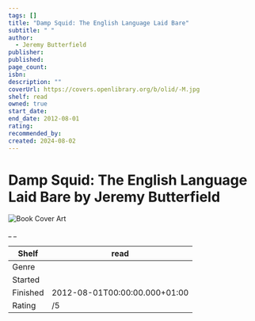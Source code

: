 ```yaml
---
tags: []
title: "Damp Squid: The English Language Laid Bare"
subtitle: " "
author:
  - Jeremy Butterfield
publisher:
published:
page_count:
isbn:
description: ""
coverUrl: https://covers.openlibrary.org/b/olid/-M.jpg
shelf: read
owned: true
start_date:
end_date: 2012-08-01
rating:
recommended_by:
created: 2024-08-02
---
```


# Damp Squid: The English Language Laid Bare by Jeremy Butterfield

![Book Cover Art](https://covers.openlibrary.org/b/olid/-M.jpg)

_ _

| Shelf | read |
| --- | --- |
| Genre |  |
| Started |  |
| Finished | 2012-08-01T00:00:00.000+01:00 |
| Rating | /5 |

